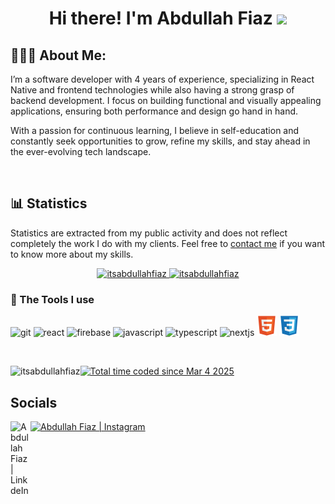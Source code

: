 <h1 align="center">Hi there! I'm Abdullah Fiaz <img src="https://media.giphy.com/media/hvRJCLFzcasrR4ia7z/giphy.gif" width="25px"> </h1>

   ## 👨🏻‍💻 About Me:

I’m a software developer with 4 years of experience, specializing in React Native and frontend technologies while also having a strong grasp of backend development. I focus on building functional and visually appealing applications, ensuring both performance and design go hand in hand.

With a passion for continuous learning, I believe in self-education and constantly seek opportunities to grow, refine my skills, and stay ahead in the ever-evolving tech landscape.

<br>

## :bar_chart: Statistics
<p>Statistics are extracted from my public activity and does not reflect completely the work I do with my clients. Feel free to <a href="mailto:itsabdullahfiaz@gmail.com" target="_blank">contact me</a> if you want to know more about my skills.</p>
<p align="center">
<a href="https://github.com/itsabdullahfiaz">
  <img src="https://github-readme-stats.vercel.app/api?username=itsabdullahfiaz&show_icons=true&theme=buefy&count_private=true" alt="itsabdullahfiaz" height=180 width=45% />
</a>
<a href="https://github.com/itsabdullahfiaz">
  <img src="https://github-readme-stats.vercel.app/api/top-langs/?username=itsabdullahfiaz&layout=compact&hide=html&theme=buefy&langs_count=6" alt="itsabdullahfiaz" height=180  width=45% />
</a>
</p>

### :wrench: The Tools I use

<p align="left">
  <img src="https://www.vectorlogo.zone/logos/git-scm/git-scm-icon.svg" alt="git" width="32" height="32"/>
  <img src="https://www.vectorlogo.zone/logos/reactjs/reactjs-icon.svg" alt="react" width="32" height="32"/>
  <img src="https://cdn.worldvectorlogo.com/logos/firebase-1.svg" alt="firebase" width="32" height="32"/>
  <img src="https://www.vectorlogo.zone/logos/javascript/javascript-icon.svg" alt="javascript" width="32" height="32"/>
  <img src="https://www.vectorlogo.zone/logos/typescriptlang/typescriptlang-icon.svg" alt="typescript" width="32" height="32"/>
  <img src="https://www.vectorlogo.zone/logos/nextjs/nextjs-icon.svg" alt="nextjs" width="32" height="32"/>
  <img src="https://raw.githubusercontent.com/devicons/devicon/master/icons/html5/html5-original.svg" alt="html5" width="32" height="32"/>
  <img src="https://raw.githubusercontent.com/devicons/devicon/master/icons/css3/css3-original.svg" alt="css3" width="32" height="32"/>
</p>

<br />

<a href="https://wakatime.com/@7e0651d0-b198-41c5-9ac8-5a8fb3a8ffad"><img src="https://wakatime.com/badge/user/7e0651d0-b198-41c5-9ac8-5a8fb3a8ffad.svg" alt="Total time coded since Mar 4 2025" /></a>
<a href="https://github.com/itsabdullahfiaz">
  <img align="left" src="https://komarev.com/ghpvc/?username=itsabdullahfiaz" alt="itsabdullahfiaz" />
</a>
<br />


## Socials

<a href="https://www.linkedin.com/in/itsabdullahfiaz/">
  <img align="left" alt="Abdullah Fiaz | LinkdeIn" width="32" src="https://cdn.jsdelivr.net/npm/simple-icons@v3/icons/linkedin.svg" />
</a>
<a href="https://instagram.com/abdcodes">
  <img alt="Abdullah Fiaz | Instagram" width="32" src="https://cdn.jsdelivr.net/npm/simple-icons@v3/icons/instagram.svg" />
</a>
